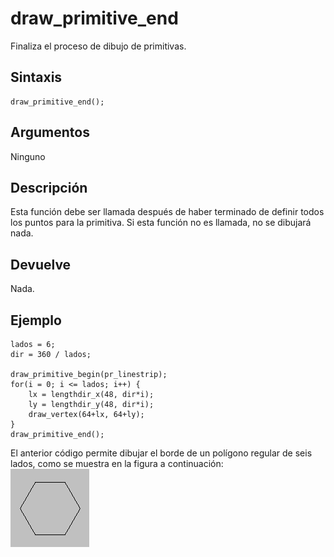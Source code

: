 # draw_primitive_end

Finaliza el proceso de dibujo de primitivas.

## Sintaxis

  
```gml  
draw_primitive_end();  
```  

## Argumentos

Ninguno

## Descripción

Esta función debe ser llamada después de haber terminado de definir todos los puntos para la primitiva. Si esta función no es llamada, no se dibujará nada.

## Devuelve

Nada.

## Ejemplo

  
```gml  
lados = 6;  
dir = 360 / lados;  
  
draw_primitive_begin(pr_linestrip);  
for(i = 0; i <= lados; i++) {  
    lx = lengthdir_x(48, dir*i);  
    ly = lengthdir_y(48, dir*i);  
    draw_vertex(64+lx, 64+ly);  
}  
draw_primitive_end();  
```  
El anterior código permite dibujar el borde de un polígono regular de seis lados, como se muestra en la figura a continuación:  
![](imagenes/6sides_polygon.PNG)